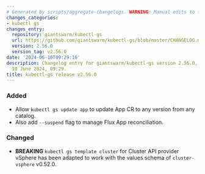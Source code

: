 ```yaml
---
# Generated by scripts/aggregate-changelogs. WARNING: Manual edits to this files will be overwritten.
changes_categories:
- kubectl gs
changes_entry:
  repository: giantswarm/kubectl-gs
  url: https://github.com/giantswarm/kubectl-gs/blob/master/CHANGELOG.md#2560---2024-06-10
  version: 2.56.0
  version_tag: v2.56.0
date: '2024-06-10T09:29:16'
description: Changelog entry for giantswarm/kubectl-gs version 2.56.0, published on
  10 June 2024, 09:29.
title: kubectl-gs release v2.56.0
---
```


### Added
- Allow `kubectl gs update app` to update App CR to any version from any catalog.
- Also add `--suspend` flag to manage Flux App reconciliation.
### Changed
- **BREAKING** `kubectl gs template cluster` for Cluster API provider vSphere has been adapted to work with the values schema of `cluster-vsphere` v0.52.0.
